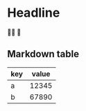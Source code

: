 # Headline

:student:
:100:

## Markdown table

| key | value |
| --- | ----- |
| a   | 12345 |
| b   | 67890 |
